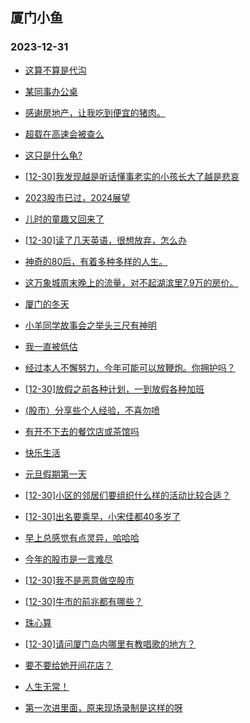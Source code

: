 ## 厦门小鱼 
### 2023-12-31

+ [这算不算是代沟](http://bbs.xmfish.com/read-htm-tid-18128200.html)

+ [某同事办公桌](http://bbs.xmfish.com/read-htm-tid-18128217.html)

+ [感谢房地产，让我吃到便宜的猪肉。](http://bbs.xmfish.com/read-htm-tid-18128245.html)

+ [超载在高速会被查么](http://bbs.xmfish.com/read-htm-tid-18128146.html)

+ [这只是什么龟?](http://bbs.xmfish.com/read-htm-tid-18128143.html)

+ [[12-30]我发现越是听话懂事老实的小孩长大了越是悲哀](http://bbs.xmfish.com/read-htm-tid-18128216.html)

+ [2023股市已过，2024展望](http://bbs.xmfish.com/read-htm-tid-18128227.html)

+ [儿时的童趣又回来了](http://bbs.xmfish.com/read-htm-tid-18128289.html)

+ [[12-30]读了几天英语，很想放弃，怎么办](http://bbs.xmfish.com/read-htm-tid-18128119.html)

+ [神奇的80后，有着多种多样的人生。](http://bbs.xmfish.com/read-htm-tid-18128328.html)

+ [这万象城周末晚上的流量，对不起湖滨里7.9万的房价。](http://bbs.xmfish.com/read-htm-tid-18128372.html)

+ [厦门的冬天](http://bbs.xmfish.com/read-htm-tid-18128325.html)

+ [小羊同学故事会之举头三尺有神明](http://bbs.xmfish.com/read-htm-tid-18128248.html)

+ [我一直被低估](http://bbs.xmfish.com/read-htm-tid-18128218.html)

+ [经过本人不懈努力，今年可能可以放鞭炮。你拥护吗？](http://bbs.xmfish.com/read-htm-tid-18128237.html)

+ [[12-30]放假之前各种计划，一到放假各种加班](http://bbs.xmfish.com/read-htm-tid-18128394.html)

+ [(股市）分享些个人经验，不喜勿喷](http://bbs.xmfish.com/read-htm-tid-18128305.html)

+ [有开不下去的餐饮店或茶馆吗](http://bbs.xmfish.com/read-htm-tid-18128307.html)

+ [快乐生活](http://bbs.xmfish.com/read-htm-tid-18128361.html)

+ [元旦假期第一天](http://bbs.xmfish.com/read-htm-tid-18128373.html)

+ [[12-30]小区的邻居们要组织什么样的活动比较合适？](http://bbs.xmfish.com/read-htm-tid-18128323.html)

+ [[12-30]出名要乘早，小宋佳都40多岁了](http://bbs.xmfish.com/read-htm-tid-18128339.html)

+ [早上总感觉有点灵异，哈哈哈](http://bbs.xmfish.com/read-htm-tid-18128336.html)

+ [今年的股市是一言难尽](http://bbs.xmfish.com/read-htm-tid-18128359.html)

+ [[12-30]我不是恶意做空股市](http://bbs.xmfish.com/read-htm-tid-18128383.html)

+ [[12-30]牛市的前兆都有哪些？](http://bbs.xmfish.com/read-htm-tid-18128379.html)

+ [珠心算](http://bbs.xmfish.com/read-htm-tid-18128464.html)

+ [[12-30]请问厦门岛内哪里有教唱歌的地方？](http://bbs.xmfish.com/read-htm-tid-18128342.html)

+ [要不要给她开间花店？](http://bbs.xmfish.com/read-htm-tid-18128443.html)

+ [人生无常！](http://bbs.xmfish.com/read-htm-tid-18128488.html)

+ [第一次进里面，原来现场录制是这样的呀](http://bbs.xmfish.com/read-htm-tid-18128441.html)

